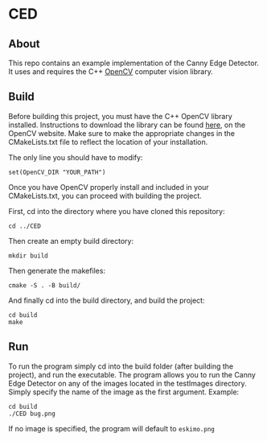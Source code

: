 # CED

## About 
This repo contains an example implementation of the Canny Edge Detector. It uses and requires the C++ [OpenCV](https://opencv.org/) computer vision library.

## Build
Before building this project, you must have the C++ OpenCV library installed. Instructions to download the library can be found [here](https://docs.opencv.org/master/d0/d3d/tutorial_general_install.html), on the OpenCV website. Make sure to make the appropriate changes in the CMakeLists.txt file to reflect the location of your installation.

The only line you should have to modify:
```
set(OpenCV_DIR "YOUR_PATH")
```

Once you have OpenCV properly install and included in your CMakeLists.txt, you can proceed with building the project.

First, cd into the directory where you have cloned this repository:
```
cd ../CED
```

Then create an empty build directory:
```
mkdir build
```

Then generate the makefiles:
```
cmake -S . -B build/
```

And finally cd into the build directory, and build the project:
```
cd build
make
```

## Run
To run the program simply cd into the build folder (after building the project), and run the executable. The program allows you to run the Canny Edge Detector on any of the images located in the testImages directory. Simply specify the name of the image as the first argument. Example:
```
cd build
./CED bug.png
```

If no image is specified, the program will default to `eskimo.png`
